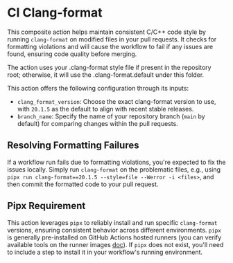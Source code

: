# CI Clang-format

This composite action helps maintain consistent C/C++ code style by running
`clang-format` on modified files in your pull requests. It checks for
formatting violations and will cause the workflow to fail if any issues are
found, ensuring code quality before merging.

The action uses your .clang-format style file if present in the repository
root; otherwise, it will use the .clang-format.default under this folder.

This action offers the following configuration through its inputs:
* `clang_format_version`: Choose the exact clang-format version to use,
 with `20.1.5` as the default to align with recent stable releases.
* `branch_name`: Specify the name of your repository branch (`main` by
 default) for comparing changes within the pull requests.

## Resolving Formatting Failures
If a workflow run fails due to formatting violations, you're expected to
fix the issues locally. Simply run `clang-format` on the problematic
files, e.g., using
`pipx run clang-format==20.1.5 --style=file --Werror -i <files>`,
and then commit the formatted code to your pull request.

## Pipx Requirement
This action leverages `pipx` to reliably install and run specific
`clang-format` versions, ensuring consistent behavior across different
environments. `pipx` is generally pre-installed on GitHub Actions hosted
runners (you can verify available tools on the runner images [doc](https://github.com/actions/runner-images?tab=readme-ov-file#available-images)).
If `pipx` does not exist, you'll need to include a step to install it
in your workflow's running environment.
